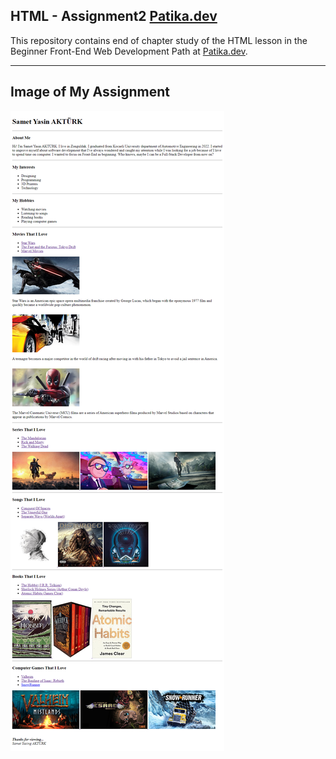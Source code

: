 ## HTML - Assignment2 [Patika.dev](https://www.patika.dev/tr) 

This repository contains end of chapter study of the HTML lesson in the Beginner Front-End Web Development Path at [Patika.dev](https://www.patika.dev/tr).

---

## Image of My Assignment

![End Of Chapter Study](https://github.com/akturksametyasin/Patika.dev-HTML/blob/main/assignment2/image/continuingmypage.png)
